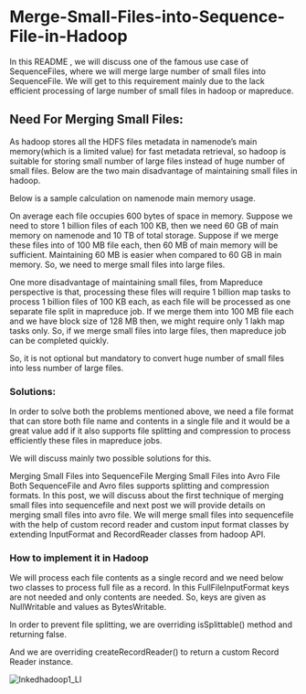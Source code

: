 # Merge-Small-Files-into-Sequence-File-in-Hadoop
In this README , we will discuss one of the famous use case of SequenceFiles, where we will merge large number of small files into SequenceFile. We will get to this requirement mainly due to the lack efficient processing of large number of small files in hadoop or mapreduce.

## Need For Merging Small Files:

As hadoop stores all the HDFS files metadata in namenode’s main memory(which is a limited value) for fast metadata retrieval, so hadoop is suitable for storing small number of large files instead of huge number of small files. Below are the two main disadvantage of maintaining small files in hadoop.

Below is a sample calculation on namenode main memory usage.

On average each file occupies 600 bytes of space in memory. Suppose we need to store 1 billion files of each 100 KB, then we need 60 GB of main memory on namenode and 10 TB of total storage. Suppose if we merge these files into of 100 MB file each, then 60 MB of main memory will be sufficient. Maintaining 60 MB is easier when compared to 60 GB in main memory. So, we need to merge small files into large files.

One more disadvantage of maintaining small files, from Mapreduce perspective is that, processing these files will require 1 billion map tasks to process 1 billion files of 100 KB each, as each file will be processed as one separate file split in mapreduce job.  If we merge them into 100 MB file each and we have block size of 128 MB then, we might require only 1 lakh map tasks only. So, if we merge small files into large files, then mapreduce job can be completed quickly.

So, it is not optional but mandatory to convert huge number of small files into less number of large files.


### Solutions:
In order to solve both the problems mentioned above, we need a file format that can store both file name and contents in a single file and it would be a great value add if it also supports file splitting and compression to process efficiently these files in mapreduce jobs.

We will discuss mainly two possible solutions for this.

Merging Small Files into SequenceFile
Merging Small Files into Avro File
Both SequenceFile and Avro files supports splitting and compression formats. In this post, we will discuss about the first technique of merging small files into sequencefile and next post we will provide details on merging small files into avro file.
We will merge small files into sequencefile with the help of custom record reader and custom input format classes by extending InputFormat and RecordReader classes from hadoop API.

### How to implement it in Hadoop

We will process each file contents as a single record and we need below two classes to process full file as a record. In this FullFileInputFormat keys are not needed and only contents are needed. So, keys are given as NullWritable and values as BytesWritable.

In order to prevent file splitting, we are overriding isSplittable() method and returning false.

And we are overriding createRecordReader() to return a custom Record Reader instance. 

![Inkedhadoop1_LI](https://user-images.githubusercontent.com/58120325/106406761-f9699f00-6442-11eb-840d-f8e1e94395b7.jpg)
